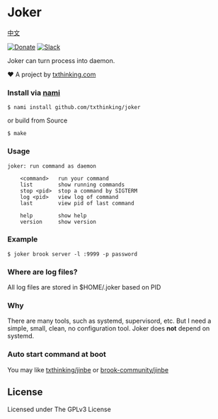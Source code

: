# Joker

[中文](readme_zh.md)

[![Donate](https://img.shields.io/badge/Support-Donate-ff69b4.svg)](https://www.txthinking.com/opensource-support.html)
[![Slack](https://img.shields.io/badge/Join-Slack-ff69b4.svg)](https://docs.google.com/forms/d/e/1FAIpQLSdzMwPtDue3QoezXSKfhW88BXp57wkbDXnLaqokJqLeSWP9vQ/viewform)

Joker can turn process into daemon.

❤️ A project by [txthinking.com](https://www.txthinking.com)

### Install via [nami](https://github.com/txthinking/nami)

```
$ nami install github.com/txthinking/joker
```

or build from Source

```
$ make
```

### Usage

    joker: run command as daemon

    	<command>   run your command
    	list        show running commands
    	stop <pid>  stop a command by SIGTERM
    	log <pid>   view log of command
        last        view pid of last command

    	help        show help
    	version     show version

### Example

    $ joker brook server -l :9999 -p password

### Where are log files?

All log files are stored in $HOME/.joker based on PID

### Why

There are many tools, such as systemd, supervisord, etc.
But I need a simple, small, clean, no configuration tool. Joker does **not** depend on systemd.

### Auto start command at boot

You may like [txthinking/jinbe](https://github.com/txthinking/jinbe) or [brook-community/jinbe](https://github.com/brook-community/jinbe)

## License

Licensed under The GPLv3 License
